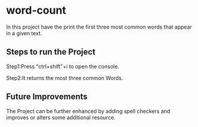 # word-count
In this project have the print the first three most common words that appear in a given text.

## Steps to run the Project

Step1:Press "ctrl+shift"+i to open the console.

Step2:It returns the most three common Words.

## Future Improvements

The Project can be further enhanced by adding spell checkers and improves or alters some additional resource.
